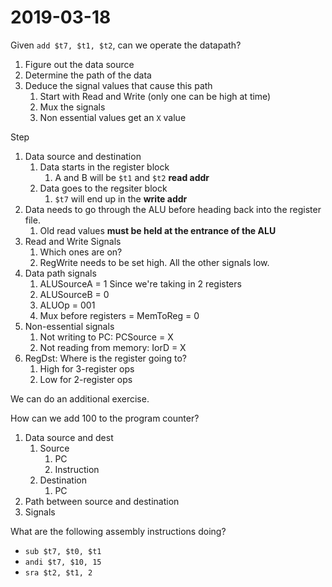 # 2019-03-18

Given `add $t7, $t1, $t2`, can we operate the datapath?

1. Figure out the data source
2. Determine the path of the data
3. Deduce the signal values that cause this path
   1. Start with Read and Write (only one can be high at time)
   2. Mux the signals
   3. Non essential values get an `X` value

Step
1. Data source and destination
   1. Data starts in the register block
      1. A and B will be `$t1` and `$t2` **read addr**
   2. Data goes to the regsiter block
      1. `$t7` will end up in the **write addr**
2. Data needs to go through the ALU before heading back into the register file.
   1. Old read values **must be held at the entrance of the ALU** 
3. Read and Write Signals
   1. Which ones are on?
   2. RegWrite needs to be set high. All the other signals low.
4. Data path signals
   1. ALUSourceA = 1 Since we're taking in 2 registers
   2. ALUSourceB = 0
   3. ALUOp = 001
   4. Mux before registers = MemToReg = 0
5. Non-essential signals
   1. Not writing to PC: PCSource = X
   2. Not reading from memory: IorD = X
6. RegDst: Where is the register going to?
   1. High for 3-register ops
   2. Low for 2-register ops

We can do an additional exercise.

How can we add 100 to the program counter?

1. Data source and dest
   1. Source 
      1. PC
      2. Instruction
   2. Destination 
      1. PC
2. Path between source and destination
3. Signals

What are the following assembly instructions doing?

* `sub $t7, $t0, $t1`
* `andi $t7, $10, 15`
* `sra $t2, $t1, 2`